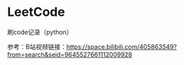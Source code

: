 # LeetCode
刷code记录（python）

参考：B站视频链接：https://space.bilibili.com/405863549?from=search&seid=9645527661112009928
